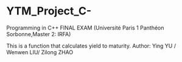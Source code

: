 
# YTM_Project_C-
Programming in C++
FINAL EXAM (Université Paris 1 Panthéon Sorbonne,Master 2: IRFA)


This is a function that calculates yield to maturity.
Author:
Ying YU / Wenwen LIU/ Zilong ZHAO


